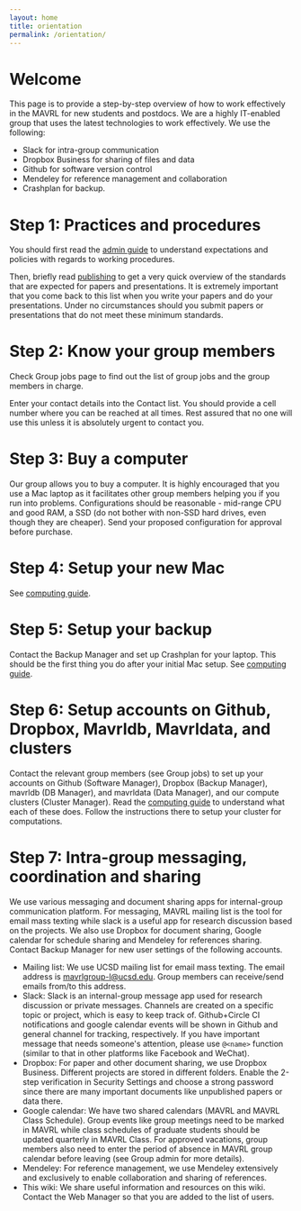 ```yaml
---
layout: home
title: orientation
permalink: /orientation/
---
```


# Welcome

This page is to provide a step-by-step overview of how to work effectively in the MAVRL for new students and postdocs. We are a highly IT-enabled group that uses the latest technologies to work effectively. We use the following:

* Slack for intra-group communication
* Dropbox Business for sharing of files and data
* Github for software version control
* Mendeley for reference management and collaboration
* Crashplan for backup.

# Step 1: Practices and procedures

You should first read the [admin guide](/admin) to understand expectations and policies with regards to working procedures.

Then, briefly read [publishing](/publishing) to get a very quick overview of the standards that are expected for papers and presentations. It is extremely important that you come back to this list when you write your papers and do your presentations. Under no circumstances should you submit papers or presentations that do not meet these minimum standards.

# Step 2: Know your group members

Check Group jobs page to find out the list of group jobs and the group members in charge.

Enter your contact details into the Contact list. You should provide a cell number where you can be reached at all times. Rest assured that no one will use this unless it is absolutely urgent to contact you.

# Step 3: Buy a computer

Our group allows you to buy a computer. It is highly encouraged that you use a Mac laptop as it facilitates other group members helping you if you run into problems. Configurations should be reasonable - mid-range CPU and good RAM, a SSD (do not bother with non-SSD hard drives, even though they are cheaper). Send your proposed configuration for approval before purchase.

# Step 4: Setup your new Mac

See [computing guide](/computing).

# Step 5: Setup your backup

Contact the Backup Manager and set up Crashplan for your laptop. This should be the first thing you do after your initial Mac setup. See [computing guide](/computing).

# Step 6: Setup accounts on Github, Dropbox, Mavrldb, Mavrldata, and clusters

Contact the relevant group members (see Group jobs) to set up your accounts on Github (Software Manager), Dropbox (Backup Manager), mavrldb (DB Manager), and mavrldata (Data Manager), and our compute clusters (Cluster Manager). Read the [computing guide](/computing) to understand what each of these does. Follow the instructions there to setup your cluster for computations.

# Step 7: Intra-group messaging, coordination and sharing

We use various messaging and document sharing apps for internal-group communication platform. For messaging, MAVRL mailing list is the tool for email mass texting while slack is a useful app for research discussion based on the projects. We also use Dropbox for document sharing, Google calendar for schedule sharing and Mendeley for references sharing. Contact Backup Manager for new user settings of the following accounts.

* Mailing list: We use UCSD mailing list for email mass texting. The email address is mavrlgroup-l@ucsd.edu. Group members can receive/send emails from/to this address.
* Slack: Slack is an internal-group message app used for research discussion or private messages. Channels are created on a specific topic or project, which is easy to keep track of. Github+Circle CI notifications and google calendar events will be shown in Github and general channel for tracking, respectively. If you have important message that needs someone's attention, please use `@<name>` function (similar to that in other platforms like Facebook and WeChat).
* Dropbox: For paper and other document sharing, we use Dropbox Business. Different projects are stored in different folders. Enable the 2-step verification in Security Settings and choose a strong password since there are many important documents like unpublished papers or data there.
* Google calendar: We have two shared calendars (MAVRL and MAVRL Class Schedule). Group events like group meetings need to be marked in MAVRL while class schedules of graduate students should be updated quarterly in MAVRL Class. For approved vacations, group members also need to enter the period of absence in MAVRL group calendar before leaving (see Group admin for more details).
* Mendeley: For reference management, we use Mendeley extensively and exclusively to enable collaboration and sharing of references.
* This wiki: We share useful information and resources on this wiki. Contact the Web Manager so that you are added to the list of users.
